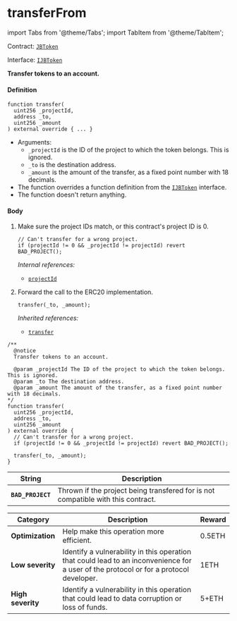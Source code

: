 # transferFrom

import Tabs from '@theme/Tabs';
import TabItem from '@theme/TabItem';

Contract: [`JBToken`](/dev/api/contracts/jbtoken/README.md)​‌

Interface: [`IJBToken`](/dev/api/interfaces/ijbtoken.md)

<Tabs>
<TabItem value="Step by step" label="Step by step">

**Transfer tokens to an account.**

#### Definition

```
function transfer(
  uint256 _projectId,
  address _to,
  uint256 _amount
) external override { ... }
```

* Arguments:
  * `_projectId` is the ID of the project to which the token belongs. This is ignored.
  * `_to` is the destination address.
  * `_amount` is the amount of the transfer, as a fixed point number with 18 decimals.
* The function overrides a function definition from the [`IJBToken`](/dev/api/interfaces/ijbtoken.md) interface.
* The function doesn't return anything.

#### Body

1.  Make sure the project IDs match, or this contract's project ID is 0.

    ```
    // Can't transfer for a wrong project.
    if (projectId != 0 && _projectId != projectId) revert BAD_PROJECT();
    ```

    _Internal references:_

    * [`projectId`](/dev/api/contracts/jbtoken/properties/projectid.md)

2.  Forward the call to the ERC20 implementation.

    ```
    transfer(_to, _amount);
    ```

    _Inherited references:_

    * [`transfer`](https://docs.openzeppelin.com/contracts/4.x/api/token/erc20#IERC20-transfer-address-uint256-)

</TabItem>

<TabItem value="Code" label="Code">

```
/**
  @notice
  Transfer tokens to an account.

  @param _projectId The ID of the project to which the token belongs. This is ignored.
  @param _to The destination address.
  @param _amount The amount of the transfer, as a fixed point number with 18 decimals.
*/
function transfer(
  uint256 _projectId,
  address _to,
  uint256 _amount
) external override {
  // Can't transfer for a wrong project.
  if (projectId != 0 && _projectId != projectId) revert BAD_PROJECT();

  transfer(_to, _amount);
}
```

</TabItem>

<TabItem value="Errors" label="Errors">

| String                                       | Description                                                                     |
| -------------------------------------------- | ------------------------------------------------------------------------------- |
| **`BAD_PROJECT`**    | Thrown if the project being transfered for is not compatible with this contract.  |

</TabItem>

<TabItem value="Bug bounty" label="Bug bounty">

| Category          | Description                                                                                                                            | Reward |
| ----------------- | -------------------------------------------------------------------------------------------------------------------------------------- | ------ |
| **Optimization**  | Help make this operation more efficient.                                                                                               | 0.5ETH |
| **Low severity**  | Identify a vulnerability in this operation that could lead to an inconvenience for a user of the protocol or for a protocol developer. | 1ETH   |
| **High severity** | Identify a vulnerability in this operation that could lead to data corruption or loss of funds.                                        | 5+ETH  |

</TabItem>
</Tabs>
